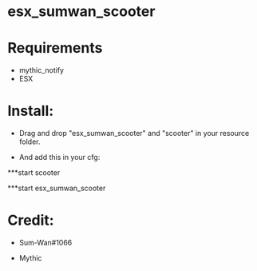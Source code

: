 # esx_sumwan_scooter


# Requirements

* mythic_notify
* ESX


# Install:

* Drag and drop "esx_sumwan_scooter" and "scooter" in your resource folder.

* And add this in your cfg:

 ***start scooter
 
 ***start esx_sumwan_scooter


# Credit:

* Sum-Wan#1066

* Mythic
